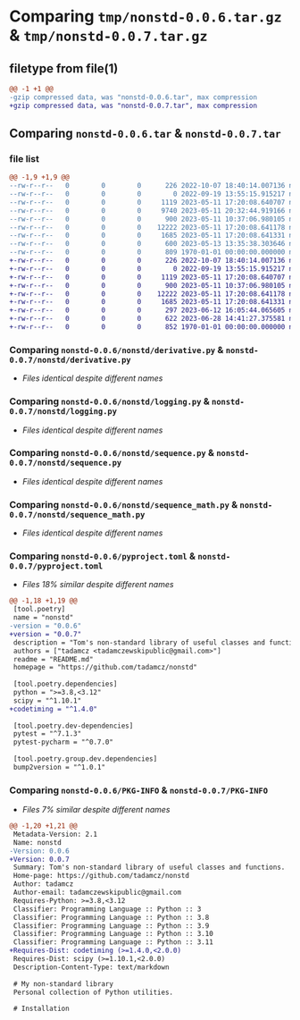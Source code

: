 # Comparing `tmp/nonstd-0.0.6.tar.gz` & `tmp/nonstd-0.0.7.tar.gz`

## filetype from file(1)

```diff
@@ -1 +1 @@
-gzip compressed data, was "nonstd-0.0.6.tar", max compression
+gzip compressed data, was "nonstd-0.0.7.tar", max compression
```

## Comparing `nonstd-0.0.6.tar` & `nonstd-0.0.7.tar`

### file list

```diff
@@ -1,9 +1,9 @@
--rw-r--r--   0        0        0      226 2022-10-07 18:40:14.007136 nonstd-0.0.6/README.md
--rw-r--r--   0        0        0        0 2022-09-19 13:55:15.915217 nonstd-0.0.6/nonstd/__init__.py
--rw-r--r--   0        0        0     1119 2023-05-11 17:20:08.640707 nonstd-0.0.6/nonstd/derivative.py
--rw-r--r--   0        0        0     9740 2023-05-11 20:32:44.919166 nonstd-0.0.6/nonstd/distributions.py
--rw-r--r--   0        0        0      900 2023-05-11 10:37:06.980105 nonstd-0.0.6/nonstd/logging.py
--rw-r--r--   0        0        0    12222 2023-05-11 17:20:08.641178 nonstd-0.0.6/nonstd/sequence.py
--rw-r--r--   0        0        0     1685 2023-05-11 17:20:08.641331 nonstd-0.0.6/nonstd/sequence_math.py
--rw-r--r--   0        0        0      600 2023-05-13 13:35:38.303646 nonstd-0.0.6/pyproject.toml
--rw-r--r--   0        0        0      809 1970-01-01 00:00:00.000000 nonstd-0.0.6/PKG-INFO
+-rw-r--r--   0        0        0      226 2022-10-07 18:40:14.007136 nonstd-0.0.7/README.md
+-rw-r--r--   0        0        0        0 2022-09-19 13:55:15.915217 nonstd-0.0.7/nonstd/__init__.py
+-rw-r--r--   0        0        0     1119 2023-05-11 17:20:08.640707 nonstd-0.0.7/nonstd/derivative.py
+-rw-r--r--   0        0        0      900 2023-05-11 10:37:06.980105 nonstd-0.0.7/nonstd/logging.py
+-rw-r--r--   0        0        0    12222 2023-05-11 17:20:08.641178 nonstd-0.0.7/nonstd/sequence.py
+-rw-r--r--   0        0        0     1685 2023-05-11 17:20:08.641331 nonstd-0.0.7/nonstd/sequence_math.py
+-rw-r--r--   0        0        0      297 2023-06-12 16:05:44.065605 nonstd-0.0.7/nonstd/timer.py
+-rw-r--r--   0        0        0      622 2023-06-28 14:41:27.375581 nonstd-0.0.7/pyproject.toml
+-rw-r--r--   0        0        0      852 1970-01-01 00:00:00.000000 nonstd-0.0.7/PKG-INFO
```

### Comparing `nonstd-0.0.6/nonstd/derivative.py` & `nonstd-0.0.7/nonstd/derivative.py`

 * *Files identical despite different names*

### Comparing `nonstd-0.0.6/nonstd/logging.py` & `nonstd-0.0.7/nonstd/logging.py`

 * *Files identical despite different names*

### Comparing `nonstd-0.0.6/nonstd/sequence.py` & `nonstd-0.0.7/nonstd/sequence.py`

 * *Files identical despite different names*

### Comparing `nonstd-0.0.6/nonstd/sequence_math.py` & `nonstd-0.0.7/nonstd/sequence_math.py`

 * *Files identical despite different names*

### Comparing `nonstd-0.0.6/pyproject.toml` & `nonstd-0.0.7/pyproject.toml`

 * *Files 18% similar despite different names*

```diff
@@ -1,18 +1,19 @@
 [tool.poetry]
 name = "nonstd"
-version = "0.0.6"
+version = "0.0.7"
 description = "Tom's non-standard library of useful classes and functions."
 authors = ["tadamcz <tadamczewskipublic@gmail.com>"]
 readme = "README.md"
 homepage = "https://github.com/tadamcz/nonstd"
 
 [tool.poetry.dependencies]
 python = ">=3.8,<3.12"
 scipy = "^1.10.1"
+codetiming = "^1.4.0"
 
 [tool.poetry.dev-dependencies]
 pytest = "^7.1.3"
 pytest-pycharm = "^0.7.0"
 
 [tool.poetry.group.dev.dependencies]
 bump2version = "^1.0.1"
```

### Comparing `nonstd-0.0.6/PKG-INFO` & `nonstd-0.0.7/PKG-INFO`

 * *Files 7% similar despite different names*

```diff
@@ -1,20 +1,21 @@
 Metadata-Version: 2.1
 Name: nonstd
-Version: 0.0.6
+Version: 0.0.7
 Summary: Tom's non-standard library of useful classes and functions.
 Home-page: https://github.com/tadamcz/nonstd
 Author: tadamcz
 Author-email: tadamczewskipublic@gmail.com
 Requires-Python: >=3.8,<3.12
 Classifier: Programming Language :: Python :: 3
 Classifier: Programming Language :: Python :: 3.8
 Classifier: Programming Language :: Python :: 3.9
 Classifier: Programming Language :: Python :: 3.10
 Classifier: Programming Language :: Python :: 3.11
+Requires-Dist: codetiming (>=1.4.0,<2.0.0)
 Requires-Dist: scipy (>=1.10.1,<2.0.0)
 Description-Content-Type: text/markdown
 
 # My non-standard library
 Personal collection of Python utilities.  
 
 # Installation
```

